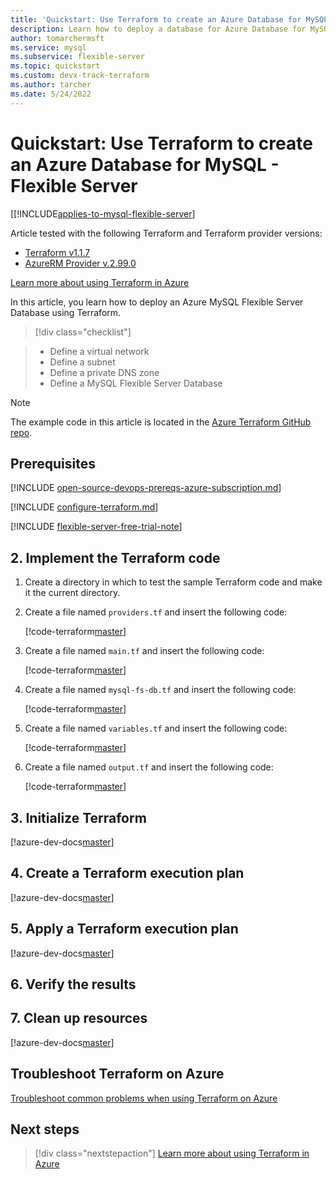 ```yaml
---
title: 'Quickstart: Use Terraform to create an Azure Database for MySQL - Flexible Server'
description: Learn how to deploy a database for Azure Database for MySQL Flexible Server using Terraform
author: tomarchermsft
ms.service: mysql
ms.subservice: flexible-server
ms.topic: quickstart
ms.custom: devx-track-terraform
ms.author: tarcher
ms.date: 5/24/2022
---
```


# Quickstart: Use Terraform to create an Azure Database for MySQL - Flexible Server

[[!INCLUDE[applies-to-mysql-flexible-server](../includes/applies-to-mysql-flexible-server.md)]

Article tested with the following Terraform and Terraform provider versions:

- [Terraform v1.1.7](https://releases.hashicorp.com/terraform/)
- [AzureRM Provider v.2.99.0](https://registry.terraform.io/providers/hashicorp/azurerm/latest/docs)

[Learn more about using Terraform in Azure](/azure/terraform)

In this article, you learn how to deploy an Azure MySQL Flexible Server Database using Terraform.

> [!div class="checklist"]

> * Define a virtual network
> * Define a subnet
> * Define a private DNS zone
> * Define a MySQL Flexible Server Database

> [!NOTE]
> The example code in this article is located in the [Azure Terraform GitHub repo](https://github.com/Azure/terraform/tree/master/quickstart/201-mysql-fs-db).

## Prerequisites

[!INCLUDE [open-source-devops-prereqs-azure-subscription.md](../includes/open-source-devops-prereqs-azure-subscription.md)]

[!INCLUDE [configure-terraform.md](includes/configure-terraform.md)]

[!INCLUDE [flexible-server-free-trial-note](../includes/flexible-server-free-trial-note.md)]

## 2. Implement the Terraform code

1. Create a directory in which to test the sample Terraform code and make it the current directory.

1. Create a file named `providers.tf` and insert the following code:

    [!code-terraform[master](../../terraform_samples/quickstart/201-mysql-fs-db/providers.tf)]

1. Create a file named `main.tf` and insert the following code:

    [!code-terraform[master](../../terraform_samples/quickstart/201-mysql-fs-db/main.tf)]

1. Create a file named `mysql-fs-db.tf` and insert the following code:

    [!code-terraform[master](../../terraform_samples/quickstart/201-mysql-fs-db/mysql-fs-db.tf)]

1. Create a file named `variables.tf` and insert the following code:

    [!code-terraform[master](../../terraform_samples/quickstart/201-mysql-fs-db/variables.tf)]

1. Create a file named `output.tf` and insert the following code:

    [!code-terraform[master](../../terraform_samples/quickstart/201-mysql-fs-db/output.tf)]

## 3. Initialize Terraform

[!azure-dev-docs[master](../../../azure-dev-docs/articles/terraform/includes/terraform-init.md)]

## 4. Create a Terraform execution plan

[!azure-dev-docs[master](../../../azure-dev-docs/articles/terraform/includes/terraform-plan.md)]

## 5. Apply a Terraform execution plan

[!azure-dev-docs[master](../../../azure-dev-docs/articles/terraform/includes/terraform-apply-plan.md)]

## 6. Verify the results

## 7. Clean up resources

[!azure-dev-docs[master](../../../azure-dev-docs/articles/terraform/includes/terraform-plan-destroy.md)]

## Troubleshoot Terraform on Azure

[Troubleshoot common problems when using Terraform on Azure](troubleshoot.md)

## Next steps

> [!div class="nextstepaction"]
> [Learn more about using Terraform in Azure](/azure/terraform)
